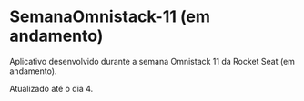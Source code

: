 <h1> SemanaOmnistack-11 (em andamento)</h1>
<p>Aplicativo desenvolvido durante a semana Omnistack 11 da Rocket Seat (em andamento).</p>

<p>Atualizado até o dia 4.</p>
